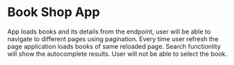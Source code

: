 # Book Shop App

App loads books and its details from the endpoint, user will be able to navigate to different pages using pagination. Every time user refresh the page application loads books of same reloaded page. Search functionlity will show the autocomplete results. User will not be able to select the book.
